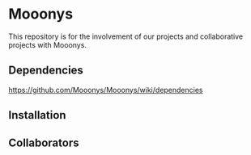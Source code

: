 # Mooonys
This repository is for the involvement of our projects and collaborative projects with Mooonys.

## Dependencies

https://github.com/Mooonys/Mooonys/wiki/dependencies

## Installation

## Collaborators
